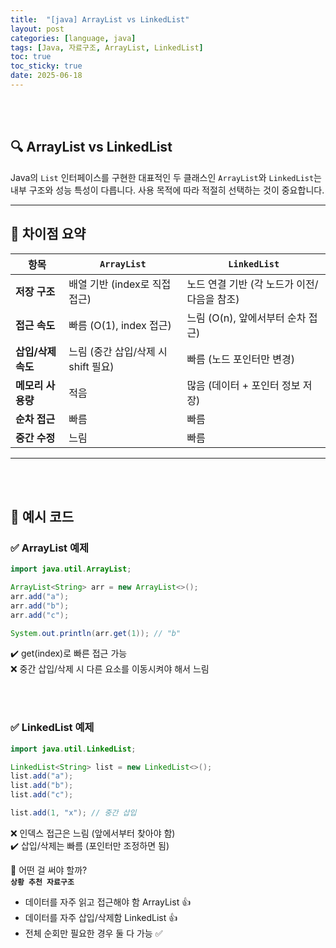 ```yaml
---
title:  "[java] ArrayList vs LinkedList"
layout: post
categories: [language, java]
tags: [Java, 자료구조, ArrayList, LinkedList]
toc: true
toc_sticky: true
date: 2025-06-18
---
```


<!-- MathJax Script for this post only -->
<script type="text/javascript" async
  src="https://cdnjs.cloudflare.com/ajax/libs/mathjax/2.7.7/MathJax.js?config=TeX-AMS-MML_HTMLorMML">
</script>
<script type="text/x-mathjax-config">
  MathJax.Hub.Config({
    tex2jax: {
      inlineMath: [ ['$','$'], ['\\(','\\)'] ],
      displayMath: [ ['$$','$$'], ['\\[','\\]'] ],
      processEscapes: true
    }
  });
</script>


<br><br>

## 🔍 ArrayList vs LinkedList

Java의 `List` 인터페이스를 구현한 대표적인 두 클래스인 `ArrayList`와 `LinkedList`는 내부 구조와 성능 특성이 다릅니다. 사용 목적에 따라 적절히 선택하는 것이 중요합니다.

---

## 📌 차이점 요약

| 항목              | `ArrayList`                             | `LinkedList`                              |
|-------------------|------------------------------------------|--------------------------------------------|
| **저장 구조**      | 배열 기반 (index로 직접 접근)           | 노드 연결 기반 (각 노드가 이전/다음을 참조) |
| **접근 속도**      | 빠름 (O(1), index 접근)                 | 느림 (O(n), 앞에서부터 순차 접근)          |
| **삽입/삭제 속도** | 느림 (중간 삽입/삭제 시 shift 필요)     | 빠름 (노드 포인터만 변경)                  |
| **메모리 사용량**  | 적음                                    | 많음 (데이터 + 포인터 정보 저장)           |
| **순차 접근**      | 빠름                                    | 빠름                                       |
| **중간 수정**      | 느림                                    | 빠름                                       |

---
<br><br>

## 🧪 예시 코드

### ✅ ArrayList 예제

```java
import java.util.ArrayList;

ArrayList<String> arr = new ArrayList<>();
arr.add("a");
arr.add("b");
arr.add("c");

System.out.println(arr.get(1)); // "b"
```
✔️ get(index)로 빠른 접근 가능 <br>
❌ 중간 삽입/삭제 시 다른 요소를 이동시켜야 해서 느림


<br><br>

### ✅ LinkedList 예제

```java
import java.util.LinkedList;

LinkedList<String> list = new LinkedList<>();
list.add("a");
list.add("b");
list.add("c");

list.add(1, "x"); // 중간 삽입
```
❌ 인덱스 접근은 느림 (앞에서부터 찾아야 함) <br>
✔️ 삽입/삭제는 빠름 (포인터만 조정하면 됨)

🤔 어떤 걸 써야 할까? <br>
**`상황 추천 자료구조`**
- 데이터를 자주 읽고 접근해야 함 ArrayList 👍
- 데이터를 자주 삽입/삭제함	LinkedList 👍
- 전체 순회만 필요한 경우 둘 다 가능 ✅